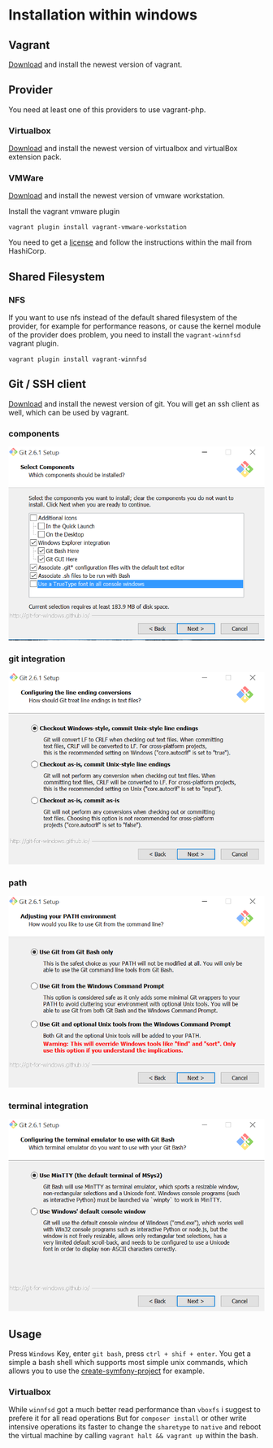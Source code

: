 # Installation within windows

## Vagrant

[Download][1] and install the newest version of vagrant.

## Provider

You need at least one of this providers to use vagrant-php.

### Virtualbox

[Download][2] and install the newest version of virtualbox and virtualBox extension pack.

### VMWare

[Download][3] and install the newest version of vmware workstation.

Install the vagrant vmware plugin

```{.sh}
vagrant plugin install vagrant-vmware-workstation
```

You need to get a [license][4] and follow the instructions within the mail from HashiCorp.

## Shared Filesystem

### NFS

If you want to use nfs instead of the default shared filesystem of the provider, for example for performance reasons,
or cause the kernel module of the provider does problem, you need to install the `vagrant-winnfsd` vagrant plugin.

```{.sh}
vagrant plugin install vagrant-winnfsd
```

## Git / SSH client

[Download][5] and install the newest version of git. You will get an ssh client as well, which can be used by vagrant.

### components

![use default components](windows/components.png)

### git integration

![checkout windows style, commit unix style](windows/git-integration.png)

### path

![use git from git bash only](windows/path.png)

### terminal integration

![use mintty](windows/terminal-integration.png)

## Usage

Press `Windows` Key, enter `git bash`, press `ctrl + shif + enter`. You get a simple a bash shell which supports most
simple unix commands, which allows you to use the [create-symfony-project][6] for example.

### Virtualbox

While `winnfsd` got a much better read performance than `vboxfs` i suggest to prefere it for all read operations
But for `composer install` or other write intensive operations its faster to change the `sharetype` to `native`
and reboot the virtual machine by calling `vagrant halt && vagrant up` within the bash.


[1]: https://www.vagrantup.com/downloads.html
[2]: https://www.virtualbox.org/wiki/Downloads
[3]: https://www.vmware.com/products/workstation
[4]: https://www.vagrantup.com/vmware
[5]: https://git-for-windows.github.io
[6]: https://github.com/vagrant-php/create-symfony-project
